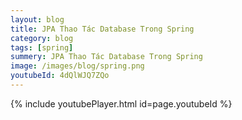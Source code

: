 ```yaml
---
layout: blog
title: JPA Thao Tác Database Trong Spring 
category: blog
tags: [spring]
summery: JPA Thao Tác Database Trong Spring 
image: /images/blog/spring.png
youtubeId: 4dQlWJQ7ZQo
---
```

 

{% include youtubePlayer.html id=page.youtubeId %}